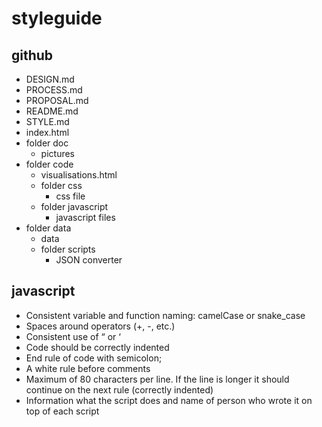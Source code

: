 # styleguide

## github
-	DESIGN.md
-	PROCESS.md
-	PROPOSAL.md
-	README.md
-	STYLE.md
-	index.html
-	folder doc
	-	pictures
-	folder code
	-	visualisations.html
	-	folder css
		-	css file
	-	folder javascript
		-	javascript files
-	folder data
	-	data
	-	folder scripts
		-	JSON converter

## javascript
-	Consistent variable and function naming: camelCase or snake_case
-	Spaces around operators (+, -, etc.)
-	Consistent use of  “ or  ‘
-	Code should be correctly indented
-	End rule of code with semicolon;
-	A white rule before comments
-	Maximum of 80 characters per line. If the line is longer it should continue on the next rule (correctly indented)
-	Information what the script does and name of person who wrote it on top of each script
      